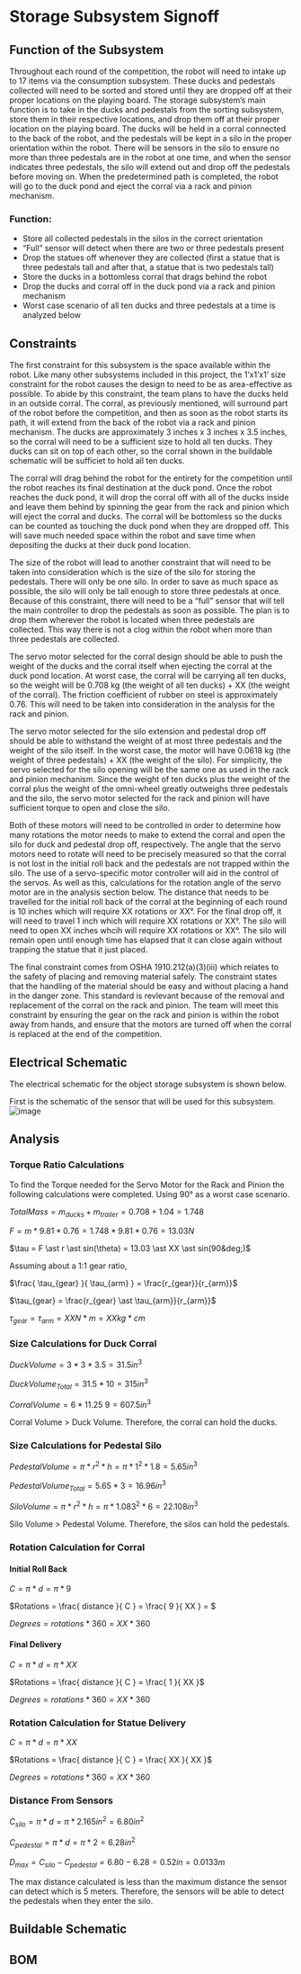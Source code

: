 # Storage Subsystem Signoff

## Function of the Subsystem

Throughout each round of the competition, the robot will need to intake up to 17 items via the consumption subsystem. These ducks and pedestals collected will need to be sorted and stored until they are dropped off at their proper locations on the playing board. The storage subsystem’s main function is to take in the ducks and pedestals from the sorting subsystem, store them in their respective locations, and drop them off at their proper location on the playing board. The ducks will be held in a corral connected to the back of the robot, and the pedestals will be kept in a silo in the proper orientation within the robot. There will be sensors in the silo to ensure no more than three pedestals are in the robot at one time, and when the sensor indicates three pedestals, the silo will extend out and drop off the pedestals before moving on. When the predetermined path is completed, the robot will go to the duck pond and eject the corral via a rack and pinion mechanism.

### Function:

- Store all collected pedestals in the silos in the correct orientation	
- “Full” sensor will detect when there are two or three pedestals present 
- Drop the statues off whenever they are collected (first a statue that is three pedestals tall and after that, a statue that is two pedestals tall)
- Store the ducks in a bottomless corral that drags behind the robot
- Drop the ducks and corral off in the duck pond via a rack and pinion mechanism
- Worst case scenario of all ten ducks and three pedestals at a time is analyzed below


## Constraints

The first constraint for this subsystem is the space available within the robot. Like many other subsystems included in this project, the 1’x1’x1’ size constraint for the robot causes the design to need to be as area-effective as possible. To abide by this constraint, the team plans to have the ducks held in an outside corral. The corral, as previously mentioned, will surround part of the robot before the competition, and then as soon as the robot starts its path, it will extend from the back of the robot via a rack and pinion mechanism. The ducks are approximately 3 inches x 3 inches x 3.5 inches, so the corral will need to be a sufficient size to hold all ten ducks. They ducks can sit on top of each other, so the corral shown in the buildable schematic will be sufficiet to hold all ten ducks.

The corral will drag behind the robot for the entirety for the competition until the robot reaches its final destination at the duck pond. Once the robot reaches the duck pond, it will drop the corral off with all of the ducks inside and leave them behind by spinning the gear from the rack and pinion which will eject the corral and ducks. The corral will be bottomless so the ducks can be counted as touching the duck pond when they are dropped off. This will save much needed space within the robot and save time when depositing the ducks at their duck pond location.

The size of the robot will lead to another constraint that will need to be taken into consideration which is the size of the silo for storing the pedestals. There will only be one silo. In order to save as much space as possible, the silo will only be tall enough to store three pedestals at once. Because of this constraint, there will need to be a “full” sensor that will tell the main controller to drop the pedestals as soon as possible. The plan is to drop them wherever the robot is located when three pedestals are collected. This way there is not a clog within the robot when more than three pedestals are collected. 

The servo motor selected for the corral design should be able to push the weight of the ducks and the corral itself when ejecting the corral at the duck pond location. At worst case, the corral will be carrying all ten ducks, so the weight will be 0.708 kg (the weight of all ten ducks) + XX (the weight of the corral). The friction coefficient of rubber on steel is approximately 0.76. This will need to be taken into consideration in the analysis for the rack and pinion.

The servo motor selected for the silo extension and pedestal drop off should be able to withstand the weight of at most three pedestals and the weight of the silo itself. In the worst case, the motor will have 0.0618 kg (the weight of three pedestals) + XX (the weight of the silo). For simplicity, the servo selected for the silo opening will be the same one as used in the rack and pinion mechanism. Since the weight of ten ducks plus the weight of the corral plus the weight of the omni-wheel greatly outweighs three pedestals and the silo, the servo motor selected for the rack and pinion will have sufficient torque to open and close the silo.

Both of these motors will need to be controlled in order to determine how many rotations the motor needs to make to extend the corral and open the silo for duck and pedestal drop off, respectively. The angle that the servo motors need to rotate will need to be precisely measured so that the corral is not lost in the initial roll back and the pedestals are not trapped within the silo. The use of a servo-specific motor controller will aid in the control of the servos. As well as this, calculations for the rotation angle of the servo motor are in the analysis section below. The distance that needs to be travelled for the initial roll back of the corral at the beginning of each round is 10 inches which will require XX rotations or XX&deg;. For the final drop off, it will need to travel 1 inch which will require XX rotations or XX&deg;. The silo will need to open XX inches whcih will require XX rotations or XX&deg;. The silo will remain open until enough time has elapsed that it can close again without trapping the statue that it just placed.

The final constraint comes from OSHA 1910.212(a)(3)(iii) which relates to the safety of placing and removing material safely. The constraint states that the handling of the material should be easy and without placing a hand in the danger zone. This standard is revlevant because of the removal and replacement of the corral on the rack and pinion. The team will meet this constraint by ensuring the gear on the rack and pinion is within the robot away from hands, and ensure that the motors are turned off when the corral is replaced at the end of the competition.

## Electrical Schematic

The electrical schematic for the object storage subsystem is shown below.

First is the schematic of the sensor that will be used for this subsystem.
![image](https://user-images.githubusercontent.com/112424739/203145073-4e3c14db-d35a-4060-9899-bf702abc38ae.png)


## Analysis

### Torque Ratio Calculations

To find the Torque needed for the Servo Motor for the Rack and Pinion the following calculations were completed. Using 90&deg; as a worst case scenario.

$Total Mass = m_{ducks} + m_{trailer} = 0.708 + 1.04 = 1.748$

$F = m \ast 9.81 \ast 0.76 = 1.748 \ast 9.81 \ast 0.76 = 13.03 N$

$\tau = F \ast r \ast sin(\theta) = 13.03 \ast XX \ast sin(90&deg;)$

Assuming about a 1:1 gear ratio,

$\frac{ \tau_{gear} }{ \tau_{arm} } = \frac{r_{gear}}{r_{arm}}$

$\tau_{gear} = \frac{r_{gear} \ast \tau_{arm}}{r_{arm}}$

$\tau_{gear} = \tau_{arm} = XX N \ast m = XX kg \ast cm$

### Size Calculations for Duck Corral

$Duck Volume = 3 \ast 3 \ast 3.5 = 31.5 in^{3}$

$DuckVolume_{Total} = 31.5 \ast 10 = 315 in^{3}$

$Corral Volume = 6 \ast 11.25 \ 9 = 607.5 in^{3}$
  
Corral Volume > Duck Volume. Therefore, the corral can hold the ducks.

### Size Calculations for Pedestal Silo

$Pedestal Volume = \pi \ast r^{2} \ast h = \pi \ast 1^{2} \ast 1.8 = 5.65 in^{3}$

$PedestalVolume_{Total} = 5.65 \ast 3 = 16.96 in^{3}$

$Silo Volume = \pi \ast r^{2} \ast h = \pi \ast 1.083^{2} \ast 6 = 22.108 in^{3}$

Silo Volume > Pedestal Volume. Therefore, the silos can hold the pedestals.
  
### Rotation Calculation for Corral 

#### Initial Roll Back

$C = \pi \ast d = \pi \ast 9$

$Rotations = \frac{ distance }{ C } = \frac{ 9 }{ XX } = $

$Degrees = rotations \ast 360 = XX \ast 360$

#### Final Delivery

$C = \pi \ast d = \pi \ast XX$

$Rotations = \frac{ distance }{ C } = \frac{ 1 }{ XX }$

$Degrees = rotations \ast 360 = XX \ast 360$

### Rotation Calculation for Statue Delivery

$C = \pi \ast d = \pi \ast XX$

$Rotations = \frac{ distance }{ C } = \frac{ XX }{ XX }$

$Degrees = rotations \ast 360 = XX \ast 360$

### Distance From Sensors

$C_{silo} = \pi \ast d = \pi \ast 2.165 in^{2} = 6.80 in^{2}$

$C_{pedestal} = \pi \ast d = \pi \ast 2 = 6.28 in^{2}$

$D_{max} = C_{silo} - C_{pedestal} = 6.80 - 6.28 = 0.52 in = 0.0133 m$

The max distance calculated is less than the maximum distance the sensor can detect which is 5 meters. Therefore, the sensors will be able to detect the pedestals when they enter the silo.

## Buildable Schematic


## BOM


